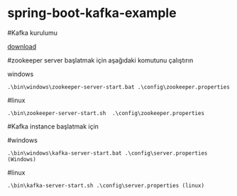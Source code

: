 # spring-boot-kafka-example

#Kafka kurulumu

<a href='https://kafka.apache.org/quickstart'>download</a>

#zookeeper server başlatmak için aşağıdaki komutunu çalıştırın

windows

```
.\bin\windows\zookeeper-server-start.bat .\config\zookeeper.properties 

```

#linux


```
.\bin\zookeeper-server-start.sh  .\config\zookeeper.properties 

```

#Kafka instance başlatmak için 

#windows

```
.\bin\windows\kafka-server-start.bat .\config\server.properties (Windows)

```
#linux

```
.\bin\kafka-server-start.sh .\config\server.properties (linux)

```